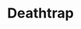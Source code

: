 ---
title: "Deathtrap"
year: 1982
rating: 4
stars: "★★★★"
rewatched: false
permalink: "deathtrap"
watched_on: 2023-10-01
---